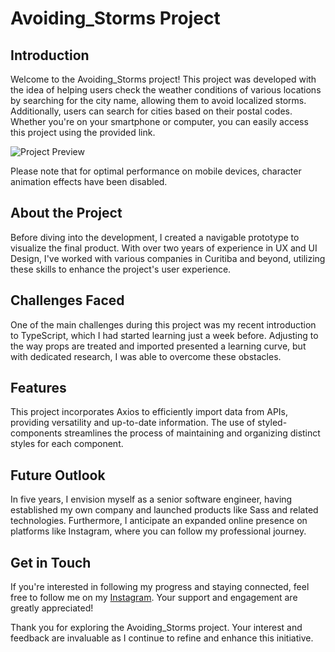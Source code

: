 # Avoiding_Storms Project

## Introduction

Welcome to the Avoiding_Storms project! This project was developed with the idea of helping users check the weather conditions of various locations by searching for the city name, allowing them to avoid localized storms. Additionally, users can search for cities based on their postal codes. Whether you're on your smartphone or computer, you can easily access this project using the provided link.

![Project Preview](dist/Imgs/Screenshot_39.png) <!-- Insert preview images here -->

Please note that for optimal performance on mobile devices, character animation effects have been disabled.

## About the Project

Before diving into the development, I created a navigable prototype to visualize the final product. With over two years of experience in UX and UI Design, I've worked with various companies in Curitiba and beyond, utilizing these skills to enhance the project's user experience.

## Challenges Faced

One of the main challenges during this project was my recent introduction to TypeScript, which I had started learning just a week before. Adjusting to the way props are treated and imported presented a learning curve, but with dedicated research, I was able to overcome these obstacles.

## Features

This project incorporates Axios to efficiently import data from APIs, providing versatility and up-to-date information. The use of styled-components streamlines the process of maintaining and organizing distinct styles for each component.

## Future Outlook

In five years, I envision myself as a senior software engineer, having established my own company and launched products like Sass and related technologies. Furthermore, I anticipate an expanded online presence on platforms like Instagram, where you can follow my professional journey.

## Get in Touch

If you're interested in following my progress and staying connected, feel free to follow me on my [Instagram](link-to-instagram). Your support and engagement are greatly appreciated!

Thank you for exploring the Avoiding_Storms project. Your interest and feedback are invaluable as I continue to refine and enhance this initiative.
